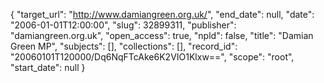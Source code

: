 {
  "target_url": "http://www.damiangreen.org.uk/", 
  "end_date": null, 
  "date": "2006-01-01T12:00:00", 
  "slug": 32899311, 
  "publisher": "damiangreen.org.uk", 
  "open_access": true, 
  "npld": false, 
  "title": "Damian Green MP", 
  "subjects": [], 
  "collections": [], 
  "record_id": "20060101T120000/Dq6NqFTcAke6K2VIO1Klxw==", 
  "scope": "root", 
  "start_date": null
}

